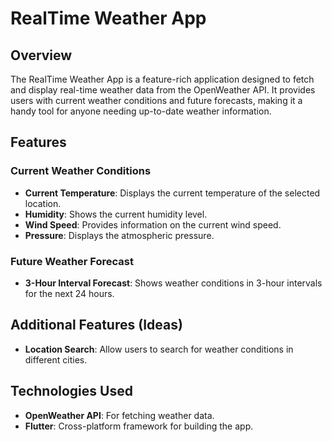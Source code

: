 # RealTime Weather App

## Overview

The RealTime Weather App is a feature-rich application designed to fetch and display real-time weather data from the OpenWeather API. It provides users with current weather conditions and future forecasts, making it a handy tool for anyone needing up-to-date weather information.

## Features

### Current Weather Conditions
- **Current Temperature**: Displays the current temperature of the selected location.
- **Humidity**: Shows the current humidity level.
- **Wind Speed**: Provides information on the current wind speed.
- **Pressure**: Displays the atmospheric pressure.

### Future Weather Forecast
- **3-Hour Interval Forecast**: Shows weather conditions in 3-hour intervals for the next 24 hours.
  
## Additional Features (Ideas)
- **Location Search**: Allow users to search for weather conditions in different cities.

## Technologies Used
- **OpenWeather API**: For fetching weather data.
- **Flutter**: Cross-platform framework for building the app.
  
